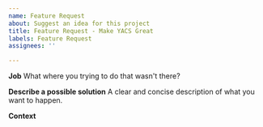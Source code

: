 ```yaml
---
name: Feature Request
about: Suggest an idea for this project
title: Feature Request - Make YACS Great
labels: Feature Request
assignees: ''

---
```


**Job**
What where you trying to do that wasn't there?

**Describe a possible solution**
A clear and concise description of what you want to happen.

**Context**
